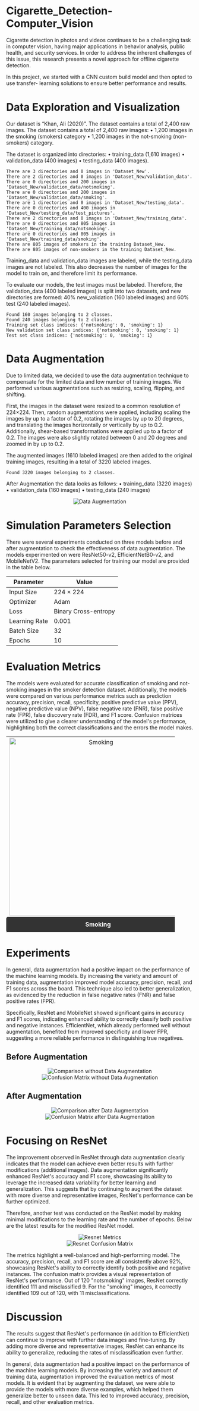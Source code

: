 # Cigarette_Detection-Computer_Vision

Cigarette detection in photos and videos continues to be a challenging task in computer vision, having major applications in behavior analysis, public health, and security services. In order to address the inherent challenges of this issue, this research presents a novel approach for offline cigarette detection. 

In this project, we started with a CNN custom build model and then opted to use transfer-
learning solutions to ensure better performance and results.

# Data Exploration and Visualization

Our dataset is “Khan, Ali (2020)”. The dataset contains a total of 2,400 raw images.
The dataset contains a total of 2,400 raw images:
• 1,200 images in the smoking (smokers) category
• 1,200 images in the not-smoking (non-smokers) category.

The dataset is organized into directories:
• training_data (1,610 images)
• validation_data (400 images)
• testing_data (400 images).

```
There are 3 directories and 0 images in 'Dataset_New'.
There are 2 directories and 0 images in 'Dataset_New/validation_data'.
There are 0 directories and 200 images in 'Dataset_New/validation_data/notsmoking'.
There are 0 directories and 200 images in 'Dataset_New/validation_data/smoking'.
There are 1 directories and 0 images in 'Dataset_New/testing_data'.
There are 0 directories and 400 images in 'Dataset_New/testing_data/test_pictures'.
There are 2 directories and 0 images in 'Dataset_New/training_data'.
There are 0 directories and 805 images in 'Dataset_New/training_data/notsmoking'.
There are 0 directories and 805 images in 'Dataset_New/training_data/smoking'.
There are 805 images of smokers in the training Dataset_New.
There are 805 images of non-smokers in the training Dataset_New.
```
Training_data and validation_data images are labeled, while the testing_data images are
not labeled. This also decreases the number of images for the model to train on, and
therefore limit its performance.

To evaluate our models, the test images must be labeled. Therefore, the validation_data (400
labeled images) is split into two datasets, and new directories are formed: 40% new_validation
(160 labeled images) and 60% test (240 labeled images).

```
Found 160 images belonging to 2 classes.
Found 240 images belonging to 2 classes.
Training set class indices: {'notsmoking': 0, 'smoking': 1}
New validation set class indices: {'notsmoking': 0, 'smoking': 1}
Test set class indices: {'notsmoking': 0, 'smoking': 1}
```

# Data Augmentation

Due to limited data, we decided to use the data augmentation technique to compensate for the
limited data and low number of training images. We performed various augmentations such as
resizing, scaling, flipping, and shifting.

First, the images in the dataset were resized to a common resolution of 224×224. Then, random
augmentations were applied, including scaling the images by up to a factor of 0.2, rotating the
images by up to 20 degrees, and translating the images horizontally or vertically by up to 0.2.
Additionally, shear-based transformations were applied up to a factor of 0.2. The images were
also slightly rotated between 0 and 20 degrees and zoomed in by up to 0.2.

The augmented images (1610 labeled images) are then added to the original training images,
resulting in a total of 3220 labeled images.

```
Found 3220 images belonging to 2 classes.
```

After Augmentation the data looks as follows:
• training_data (3220 images)
• validation_data (160 images)
• testing_data (240 images)


<div align="center">
  <img src="./augmentation.jpg" alt="Data Augmentation">
</div>


# Simulation Parameters Selection

There were several experiments conducted on three models before and after augmentation to
check the effectiveness of data augmentation. The models experimented on were ResNet50-v2,
EfficientNetB0-v2, and MobileNetV2. The parameters selected for training our model are
provided in the table below.

| Parameter      | Value           |
|-------------- |--------------- |
| Input Size    | 224 × 224      |
| Optimizer     | Adam           |
| Loss          | Binary Cross-entropy |
| Learning Rate | 0.001          |
| Batch Size    | 32             |
| Epochs        | 10             |


# Evaluation Metrics

The models were evaluated for accurate classification of smoking and not-smoking images in the
smoker detection dataset. Additionally, the models were compared on various performance
metrics such as prediction accuracy, precision, recall, specificity, positive predictive value (PPV),
negative predictive value (NPV), false negative rate (FNR), false positive rate (FPR), false
discovery rate (FDR), and F1 score. Confusion matrices were utilized to give a clearer
understanding of the model's performance, highlighting both the correct classifications and the
errors the model makes.

<table style="width: 90%; table-layout: fixed;">
  <tr>
    <td align="center">
      <img src="./smoking.jpg" alt="Smoking" width="478.5">
    </td>
    <td align="center">
      <img src="./nonsmoking.jpg" alt="After" width="478.5">
    </td>
  </tr>
  <tr>
    <td align="center" style="background-color: #333; color: white; padding: 10px; border-radius: 5px;">
      <strong>Smoking</strong>
    </td>
    <td align="center" style="background-color: #333; color: white; padding: 10px; border-radius: 5px;">
      <strong>Non-smoking</strong> 
    </td>
  </tr>
</table>

# Experiments

In general, data augmentation had a positive impact on the performance of the machine learning models. By increasing the variety and amount of training data, augmentation improved model accuracy, precision, recall, and F1 scores across the board. This technique also led to better generalization, as evidenced by the reduction in false negative rates (FNR) and false positive rates (FPR). 

Specifically, ResNet and MobileNet showed significant gains in accuracy and F1 scores, indicating enhanced ability to correctly classify both positive and negative instances. EfficientNet, which already performed well without augmentation, benefited from improved specificity and lower FPR, suggesting a more reliable performance in distinguishing true negatives. 


## Before Augmentation

<div align="center">
  <img src="./comparison1.jpg" alt="Comparison without Data Augmentation">
</div>

<div align="center">
  <img src="./confusion_matrix_1.jpg" alt="Confusion Matrix without Data Augmentation">
</div>

## After Augmentation

<div align="center">
  <img src="./comparison2.jpg" alt="Comparison after Data Augmentation">
</div>

<div align="center">
  <img src="./confusion_matrix_2.jpg" alt="Confusion Matrix after Data Augmentation">
</div>


# Focusing on ResNet

The improvement observed in ResNet through data augmentation clearly indicates that the model can achieve even better results with further modifications (additional images). Data augmentation significantly enhanced ResNet's accuracy and F1 score, showcasing its ability to leverage the increased data variability for better learning and generalization. This suggests that by continuing to augment the dataset with more diverse and representative images, ResNet's performance can be further optimized.

Therefore, another test was conducted on the ResNet model by making minimal modifications to the learning rate and the number of epochs. Below are the latest results for the modified ResNet model.


<div align="center">
  <img src="./resnet_metrics.jpg" alt="Resnet Metrics">
</div>

<div align="center">
  <img src="./resnet_confusion_matrix.jpg" alt="Resnet Confusion Matrix">
</div>

The metrics highlight a well-balanced and high-performing model. The accuracy, precision, recall, and F1 score are all consistently above 92%, showcasing ResNet's ability to correctly identify both positive and negative instances. The confusion matrix provides a visual representation of ResNet's performance. Out of 120 "notsmoking" images, ResNet correctly identified 111 and misclassified 9. For the "smoking" images, it correctly identified 109 out of 120, with 11 misclassifications.


# Discussion

The results suggest that ResNet's performance (in addition to EfficientNet) can continue to
improve with further data images and fine-tuning. By adding more diverse and representative
images, ResNet can enhance its ability to generalize, reducing the rates of misclassification even
further.

In general, data augmentation had a positive impact on the performance of the machine learning
models. By increasing the variety and amount of training data, augmentation improved the
evaluation metrics of most models. It is evident that by augmenting the dataset, we were able to
provide the models with more diverse examples, which helped them generalize better to unseen
data. This led to improved accuracy, precision, recall, and other evaluation metrics. 













